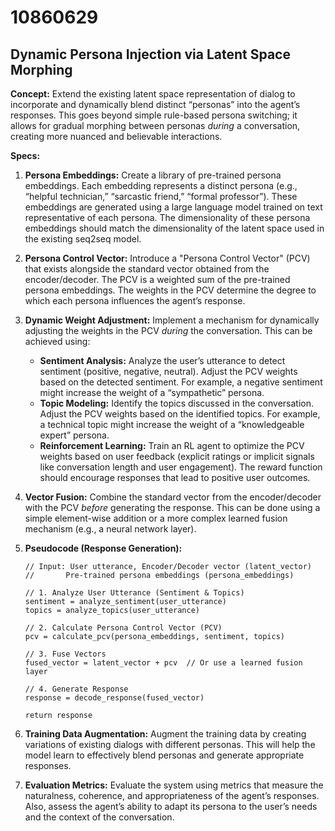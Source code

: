 # 10860629

## Dynamic Persona Injection via Latent Space Morphing

**Concept:** Extend the existing latent space representation of dialog to incorporate and dynamically blend distinct “personas” into the agent’s responses. This goes beyond simple rule-based persona switching; it allows for gradual morphing between personas *during* a conversation, creating more nuanced and believable interactions.

**Specs:**

1.  **Persona Embeddings:** Create a library of pre-trained persona embeddings. Each embedding represents a distinct persona (e.g., “helpful technician,” “sarcastic friend,” “formal professor”). These embeddings are generated using a large language model trained on text representative of each persona. The dimensionality of these persona embeddings should match the dimensionality of the latent space used in the existing seq2seq model.

2.  **Persona Control Vector:** Introduce a "Persona Control Vector" (PCV) that exists alongside the standard vector obtained from the encoder/decoder. The PCV is a weighted sum of the pre-trained persona embeddings.  The weights in the PCV determine the degree to which each persona influences the agent’s response.

3.  **Dynamic Weight Adjustment:** Implement a mechanism for dynamically adjusting the weights in the PCV *during* the conversation. This can be achieved using:

    *   **Sentiment Analysis:** Analyze the user’s utterance to detect sentiment (positive, negative, neutral). Adjust the PCV weights based on the detected sentiment. For example, a negative sentiment might increase the weight of a “sympathetic” persona.
    *   **Topic Modeling:**  Identify the topics discussed in the conversation. Adjust the PCV weights based on the identified topics. For example, a technical topic might increase the weight of a “knowledgeable expert” persona.
    *   **Reinforcement Learning:** Train an RL agent to optimize the PCV weights based on user feedback (explicit ratings or implicit signals like conversation length and user engagement). The reward function should encourage responses that lead to positive user outcomes.

4.  **Vector Fusion:**  Combine the standard vector from the encoder/decoder with the PCV *before* generating the response. This can be done using a simple element-wise addition or a more complex learned fusion mechanism (e.g., a neural network layer).

5.  **Pseudocode (Response Generation):**

    ```
    // Input: User utterance, Encoder/Decoder vector (latent_vector)
    //       Pre-trained persona embeddings (persona_embeddings)

    // 1. Analyze User Utterance (Sentiment & Topics)
    sentiment = analyze_sentiment(user_utterance)
    topics = analyze_topics(user_utterance)

    // 2. Calculate Persona Control Vector (PCV)
    pcv = calculate_pcv(persona_embeddings, sentiment, topics)

    // 3. Fuse Vectors
    fused_vector = latent_vector + pcv  // Or use a learned fusion layer

    // 4. Generate Response
    response = decode_response(fused_vector)

    return response
    ```

6.  **Training Data Augmentation:** Augment the training data by creating variations of existing dialogs with different personas. This will help the model learn to effectively blend personas and generate appropriate responses.

7.  **Evaluation Metrics:** Evaluate the system using metrics that measure the naturalness, coherence, and appropriateness of the agent’s responses.  Also, assess the agent’s ability to adapt its persona to the user’s needs and the context of the conversation.